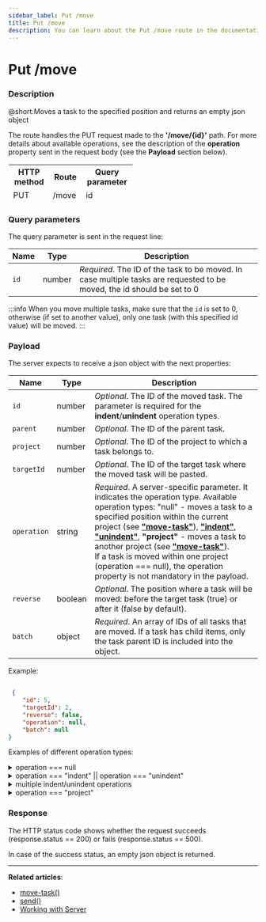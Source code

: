 ```yaml
---
sidebar_label: Put /move
title: Put /move
description: You can learn about the Put /move route in the documentation of the DHTMLX JavaScript To Do List library. Browse developer guides and API reference, try out code examples and live demos, and download a free 30-day evaluation version of DHTMLX To Do List.
---
```


# Put /move

### Description

@short:Moves a task to the specified position and returns an empty json object

The route handles the PUT request made to the **'/move/{id}'** path.
For more details about available operations, see the description of the **operation** property sent in the request body (see the **Payload** section below). 

<table style="border: 1px solid white; border-collapse: collapse; width:50%">
<thead style="border: 1px solid white; border-collapse: collapse;">
<th style="width:25%">HTTP method</th>
<th style="width:25%">Route</th>
<th style="width:25%">Query parameter</th>
</thead>
<tbody style="border: 1px solid white; border-collapse: collapse">
<tr>
<td>PUT</td>
<td>/move</td>
<td>id</td>
</tr>
</tbody>
</table>

### Query parameters

The query parameter is sent in the request line:

| Name       | Type        | Description |
| ----------- | ----------- | ----------- |
| `id`       |  number   | *Required*. The ID of the task to be moved. In case multiple tasks are requested to be moved, the id should be set to 0|

:::info
When you move multiple tasks, make sure that the `id` is set to 0, otherwise (if set to another value), only one task (with this specified id value) will be moved.
:::

### Payload

The server expects to receive a json object with the next properties:

| Name       | Type        | Description |
| ----------- | ----------- | ----------- |
| `id`| number|*Optional*. The ID of the moved task. The parameter is required for the **indent**/**unindent** operation types.|
| `parent`       |  number   | *Optional*. The ID of the parent task.|
| `project`       |  number   | *Optional*. The ID of the project to which a task belongs to.|
| `targetId`       |  number   | *Optional*. The ID of the target task where the moved task will be pasted.|
| `operation`       |  string  | *Required*. A server-specific parameter. It indicates the operation type. Available operation types: "null" - moves a task to a specified position within the current project (see [**"move-task"**](api/methods/movetask_method.md)), [**"indent"**](api/methods/indenttask_method.md), [**"unindent"**](api/methods/unindenttask_method.md), **"project"** - moves a task to another project (see [**"move-task"**](api/methods/movetask_method.md)).<br/>If a task is moved within one project (operation === null), the operation property is not mandatory in the payload.|
| `reverse`       | boolean   | *Optional*. The position where a task will be moved: before the target task (true) or after it (false by default).|
| `batch`       |  object  | *Required*. An array of IDs of all tasks that are moved. If a task has child items, only the task parent ID is included into the object.|


Example:



~~~json
 
 {
    "id": 5,
    "targetId": 2,
    "reverse": false,
    "operation": null,
    "batch": null
}
~~~ 

Examples of different operation types:

<details>
  <summary>operation === null </summary>
  In case one task is moved within the current project, its ID is sent in the request line and other properties are sent in the request body.<br/> If a task is moved within one project, the operation property is not mandatory in the payload. 
    
  Payload example: 

  ~~~json
 {
    "targetId": 1,
    "reverse": true,
    "batch": null
}
~~~

To move multiple tasks within the same project:
- In the request line, set the task ID value to 0
- In the request body, add the <b>batch</b> property that contains IDs of tasks to be moved
- Add other necessary properties in the request body

Payload example: 

~~~json
{
    "targetId": 1,
    "reverse": true,
    "batch": [1, 2, 3]
}
~~~
    
  </details>  

  <details>
  <summary>operation === "indent" || operation === "unindent" </summary>
  
  
   In case the request is sent for one <b>indent/unindent</b> operation, the task ID is sent in the request line and other task properties are sent in the request body.

   Example:

~~~json

   {
    "parent": 2,
    "targetId": 2,
    "operation": "indent"
}

~~~

  </details>
  

  <details>
  <summary>multiple indent/unindent operations</summary>

In case the request is sent to indent or unindent multiple tasks, the <b>ID</b> value in the request line is set to 0, each task ID with other parameters should be listed in the <b>opbatch</b> array of task objects.

In other words, to move multiple tasks, a json object in the request body should contain the <b>opbatch</b> array of tasks objects with the operations data.

Example:

~~~json
{
    "opbatch": [
        {
            "id": 1,
            "parent": 3,
            "targetId": 3,
            "operation": "indent"
        },
        {
            "id": 53,
            "parent": 3,
            "targetId": 3,
            "operation": "indent"
        }
    ]
}

~~~

  </details>

<details>

<summary>operation === "project"</summary>

  To move one task to another project:

  - Send the task ID as a query parameter in the request line<br/>
    OR<br/>
    Set this query parameter to 0 and add the task ID as the value of the <b>batch</b> property in the request body
  - In the request body:
    - Set the <b>operation</b> property value to <b>project</b>
    - Add the value of the <b>project</b> property which is the ID of a project where a task is moved
    - Add the task ID as the value of the <b>batch</b> property if the ID is set to 0 in the request line

  Example:

~~~json
    {
    "project": 2,
    "operation": "project",
    "batch": [3]
    }
~~~

  If multiple tasks are moved to another project, the <b>ID</b> value in the request line is set to 0, and all tasks IDs are specified in the <b>batch</b> array.<br/> 
  If you move a task with child items, only the ID of its parent is specified in the <b>batch</b> array.<br/>
  The <b>batch</b> property can contain any number of tasks IDs.


  Example:

~~~json
    {
    "project": 2,
    "operation": "project",
    "batch": [3, 5, 8, 9]
    }
~~~

</details>

### Response

  
The HTTP status code shows whether the request succeeds (response.status == 200) or fails (response.status == 500).

In case of the success status, an empty json object is returned. 

---

**Related articles**: 
- [move-task()](api/events/movetask_event.md)
- [send()](api/rest_api/methods/send_method.md)
- [Working with Server](guides/working_with_server.md)